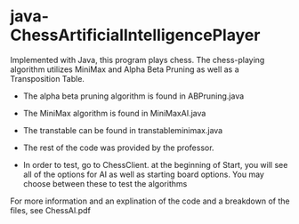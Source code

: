 # java-ChessArtificialIntelligencePlayer
Implemented with Java, this program plays chess. The chess-playing algorithm utilizes MiniMax and Alpha Beta Pruning as well as a Transposition Table. 

- The alpha beta pruning algorithm is found in ABPruning.java

- The MiniMax algorithm is found in MiniMaxAI.java

- The transtable can be found in transtableminimax.java

- The rest of the code was provided by the professor. 

- In order to test, go to ChessClient. at the beginning of Start, you will see all of the options for AI as well as starting board options. You may choose between these to test the algorithms 


For more information and an explination of the code and a breakdown of the files, see ChessAI.pdf
